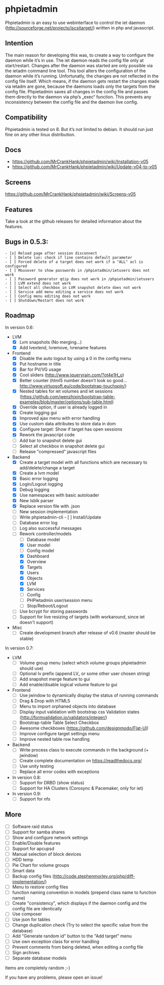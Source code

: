 # phpietadmin
Phpietadmin is an easy to use webinterface to control the iet daemon (http://sourceforge.net/projects/iscsitarget/) written in php and javascript.

## Intention
The main reason for developing this was, to create a way to configure the daemon while it’s in use. The iet daemon reads
the config file only at start/restart. Changes after the daemon was started are only possible via the ietadm command line
tool. This tool alters the configuration of the daemon while it’s running. Unfortunatly, the changes are not reflected
in the config file itself. Which means, if the daemon gets restart the changes made via ietadm are gone, because the
daemons loads only the targets from the config file. Phpietadmin saves all changes in the config file and passes them
directly to the daemon via php’s „exec“ function. This prevents any inconsistency between the config file and the
daemon live config.

## Compatibility
Phpietadmin is tested on 8. But it’s not limited to debian.
It should run just fine on any other linux distribution.

## Docs
* https://github.com/MrCrankHank/phpietadmin/wiki/Installation-v05
* https://github.com/MrCrankHank/phpietadmin/wiki/Update-v04-to-v05

## Screens
https://github.com/MrCrankHank/phpietadmin/wiki/Screens-v05

## Features
Take a look at the github releases for detailed information about the features.

## Bugs in 0.5.3:
    - [x] Reload page after session disconnect
    - [ ] Delete lun: check if line contains default parameter
    - [ ] Forced delete of a target does not work if a "ALL" acl is configured
    - [ ] Mousover to show passwords in /phpietadmin/ietusers does not work
    - [ ] Password generator qtip does not work in /phpietadmin/ietusers
    - [ ] LVM extend does not work
    - [ ] Select all checkbox in LVM snapshot delete does not work
    - [ ] Service add menu editing a service does not work
    - [ ] Config menu editing does not work
    - [ ] Shutdown/Restart does not work

## Roadmap
In version 0.6:
* LVM
    - [x] Lvm snapshots (No merging...)
    - [x] Add lvextend, lvremove, lvrename features

* Frontend
    - [x] Disable the auto logout by using a 0 in the config menu
    - [x] Put hostname in title
    - [x] Bar for PV/VG usage
    - [x] Cool sliders (http://www.jqueryrain.com/?ot4e1H_o)
    - [x] Better counter (html5 number doesn't look so good... http://www.virtuosoft.eu/code/bootstrap-touchspin/)
    - [x] Nested tables for iet volumes and iet sessions (https://github.com/wenzhixin/bootstrap-table-examples/blob/master/options/sub-table.html)
    - [x] Override option, if user is already logged in
    - [x] Create logging gui
    - [x] Improved ajax menu with error handling
    - [x] Use custom data attributes to store data in dom
    - [x] Configure target: Show if target has open sessions
    - [x] Rework the javascript code
    - [ ] Add bar to snapshot delete gui
    - [ ] Select all checkbox in snapshot delete gui
    - [ ] Release "compressed" javascript files

* Backend
    - [x] Create a target model with all functions which are necessary to add/delete/change a target
    - [x] Create a lvm model
    - [x] Basic error logging
    - [x] Login/Logout logging
    - [x] Debug logging
    - [x] Use namespaces with basic autoloader
    - [x] New lsblk parser
    - [x] Replace version file with .json
    - [ ] New session implementation
    - [ ] Write phpietadmin-cli
            - [ ] Install/Update
    - [ ] Database error log
    - [ ] Log also successful messages
    - [ ] Rework controller/models
        - [ ] Database model
        - [x] User model
        - [ ] Config model
        - [x] Dashboard
        - [x] Overview
        - [x] Targets
        - [x] Users
        - [x] Objects
        - [x] LVM
        - [x] Services
        - [ ] Config
        - [ ] PHPietadmin user/session menu
        - [ ] Stop/Reboot/Logout
    - [ ] Use bcrypt for storing passwords
    - [ ] Support for live resizing of targets (with workaround, since iet doesn't support)

* Misc
    - [ ] Create development branch after release of v0.6 (master should be stable)

In version 0.7:
* LVM
    - [ ] Volume group menu (select which volume groups phpietadmin should use)
    - [ ] Optional lv prefix (append LV_ or some other user chosen string)
    - [ ] Add snapshot merge feature to gui
    - [ ] Add enable/disable logical volume feature to gui

* Frontend
    - [ ] Use jwindow to dynamically display the status of running commands
    - [ ] Drag & Drop with HTML5
    - [ ] Menu to import orphaned objects into database
    - [ ] Display input validation with bootstrap css Validation states (http://formvalidation.io/validators/integer/)
    - [ ] Bootstrap-table Table Select Checkbox
    - [ ] Awesome checkboxes (https://github.com/designmodo/Flat-UI)
    - [ ] Improve configure target settings menu
    - [ ] Improve nested table row handling

* Backend
    - [ ] Write process class to execute commands in the background (+ jwindow)
    - [ ] Create complete documentation on https://readthedocs.org/
    - [ ] Use unity testing
    - [ ] Replace all error codes with exceptions

* In version 0.8:
    - [ ] Support for DRBD (show status)
    - [ ] Support for HA Clusters (Corosync & Pacemaker, only for iet)

* In version 0.9:
    - [ ] Support for nfs

## More
- [ ] Software raid status
- [ ] Support for samba shares
- [ ] Show and configure network settings
- [ ] Enable/Disable features
- [ ] Support for apcupsd
- [ ] Manual selection of block devices
- [ ] HDD temp
- [ ] Pie Chart for volume groups
- [ ] Smart data
- [ ] Backup config files (http://code.stephenmorley.org/php/diff-implementation/)
- [ ] Menu to restore config files
- [ ] function naming convention in models (prepend class name to function name)
- [ ] Create "consistency", which displays if the daemon config and the config file are identically
- [ ] Use composer
- [ ] Use json for tables
- [ ] Change duplication check (Try to select the specific value from the database)
- [ ] Add "Generate random id" button to the "Add target" menu
- [ ] Use own exception class for error handling
- [ ] Prevent comments from being deleted, when editing a config file
- [ ] Sign archives
- [ ] Separate database models

Items are completely random ;-)

If you have any problems, please open an issue!
